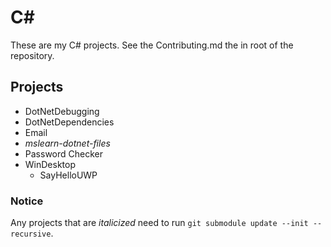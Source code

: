 # C# #

These are my C# projects. See the Contributing.md the in root of the repository.

## Projects ##

- DotNetDebugging
- DotNetDependencies
- Email
- *mslearn-dotnet-files*
- Password Checker
- WinDesktop
  - SayHelloUWP

### Notice ###

Any projects that are *italicized* need to run `git submodule update --init --recursive`.
